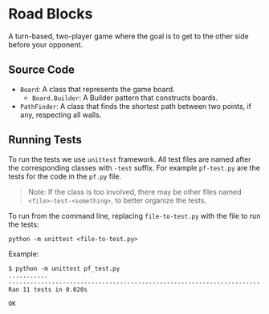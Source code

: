 # Road Blocks

A turn-based, two-player game where the goal is to get to the other side
before your opponent.

## Source Code

* `Board`: A class that represents the game board.
   * `Board.Builder`: A Builder pattern that constructs boards.
* `PathFinder`: A class that finds the shortest path between two points,
   if any, respecting all walls.

## Running Tests

To run the tests we use `unittest` framework. All test files are named after the 
corresponding classes with `-test` suffix. For example `pf-test.py` are the tests
for the code in the `pf.py` file.

> Note: If the class is too involved, there may be other files named
> `<file>-test-<something>`, to better organize the tests.

To run from the command line, replacing `file-to-test.py` with the file to run the
tests:

    python -m unittest <file-to-test.py>

Example:

    $ python -m unittest pf_test.py
    ...........
    ----------------------------------------------------------------------
    Ran 11 tests in 0.020s
    
    OK